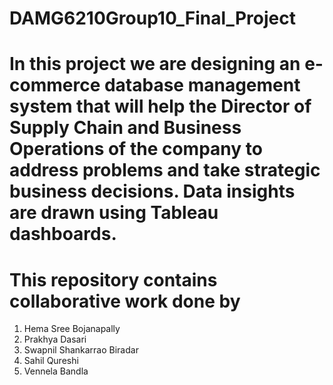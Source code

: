 # DAMG6210Group10_Final_Project
# In this project we are designing an e-commerce database management system that will help the Director of Supply Chain and Business Operations of the company to address problems and take strategic business decisions. Data insights are drawn using Tableau dashboards.

# This repository contains collaborative work done by 
1. Hema Sree Bojanapally
2. Prakhya Dasari
3. Swapnil Shankarrao Biradar 
4. Sahil Qureshi
5. Vennela Bandla 
